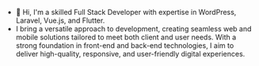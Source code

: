 - 👋 Hi, I'm a skilled Full Stack Developer with expertise in WordPress, Laravel, Vue.js, and Flutter.
- I bring a versatile approach to development, creating seamless web and mobile solutions tailored to meet both client and user needs. With a strong foundation in front-end and back-end technologies, I aim to deliver high-quality, responsive, and user-friendly digital experiences.

<!---
tapang786/tapang786 is a ✨ special ✨ repository because its `README.md` (this file) appears on your GitHub profile.
You can click the Preview link to take a look at your changes.
--->
